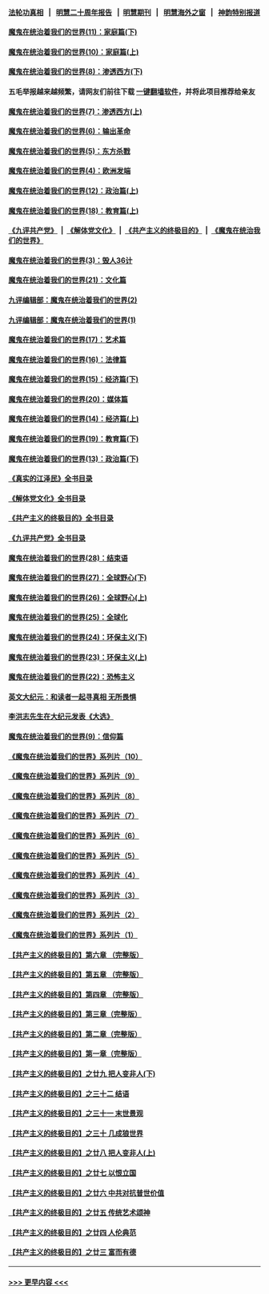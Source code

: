 #### [法轮功真相](https://github.com/gfw-breaker/truth/blob/master/README.md?t=0) &nbsp;&nbsp;|&nbsp;&nbsp; [明慧二十周年报告](https://github.com/gfw-breaker/mh-reports/blob/master/README.md?t=0) &nbsp;&nbsp;|&nbsp;&nbsp;[明慧期刊](https://github.com/gfw-breaker/mh-qikan) &nbsp;&nbsp;|&nbsp;&nbsp; [明慧海外之窗](https://github.com/gfw-breaker/mh-news/blob/master/README.md?t=0) &nbsp;&nbsp;|&nbsp;&nbsp; [神韵特别报道](https://github.com/gfw-breaker/mh-news/blob/master/shenyun.md?t=0)
#### [魔鬼在统治着我们的世界(11)：家庭篇(下)](../pages/nsc422/n10440961.md?t=12090401) 
#### [魔鬼在统治着我们的世界(10)：家庭篇(上)](../pages/nsc422/n10435448.md?t=12090401) 
#### [魔鬼在统治着我们的世界(8)：渗透西方(下)](../pages/nsc422/n10429603.md?t=12090401) 
#### 五毛举报越来越频繁，请网友们前往下载 [一键翻墙软件](https://github.com/gfw-breaker/ssr-accounts)，并将此项目推荐给亲友
#### [魔鬼在统治着我们的世界(7)：渗透西方(上)](../pages/nsc422/n10426013.md?t=12090401) 
#### [魔鬼在统治着我们的世界(6)：输出革命](../pages/nsc422/n10421536.md?t=12090401) 
#### [魔鬼在统治着我们的世界(5)：东方杀戮](../pages/nsc422/n10417707.md?t=12090401) 
#### [魔鬼在统治着我们的世界(4)：欧洲发端](../pages/nsc422/n10414890.md?t=12090401) 
#### [魔鬼在统治着我们的世界(12)：政治篇(上)](../pages/nsc422/n10444576.md?t=12090401) 
#### [魔鬼在统治着我们的世界(18)：教育篇(上)](../pages/nsc422/n10526970.md?t=12090401) 
#### [《九评共产党》](https://github.com/begood0513/9ping.md/blob/master/README.md) &nbsp;|&nbsp; [《解体党文化》](../../../../jtdwh.md/blob/master/README.md)  &nbsp;|&nbsp; [《共产主义的终极目的》](../../../../gczydzjmd.md/blob/master/README.md) &nbsp;|&nbsp; [《魔鬼在统治我们的世界》](../../../../mgztzwmdsj.md/blob/master/README.md) 
#### [魔鬼在统治着我们的世界(3)：毁人36计](../pages/nsc422/n10411583.md?t=12090401) 
#### [魔鬼在统治着我们的世界(21)：文化篇](../pages/nsc422/n10597706.md?t=12090401) 
#### [九评编辑部：魔鬼在统治着我们的世界(2)](../pages/nsc422/n10410036.md?t=12090401) 
#### [九评编辑部：魔鬼在统治着我们的世界(1)](../pages/nsc422/n10406825.md?t=12090401) 
#### [魔鬼在统治着我们的世界(17)：艺术篇](../pages/nsc422/n10499093.md?t=12090401) 
#### [魔鬼在统治着我们的世界(16)：法律篇](../pages/nsc422/n10485969.md?t=12090401) 
#### [魔鬼在统治着我们的世界(15)：经济篇(下)](../pages/nsc422/n10469975.md?t=12090401) 
#### [魔鬼在统治着我们的世界(20)：媒体篇](../pages/nsc422/n10586579.md?t=12090401) 
#### [魔鬼在统治着我们的世界(14)：经济篇(上)](../pages/nsc422/n10457370.md?t=12090401) 
#### [魔鬼在统治着我们的世界(19)：教育篇(下)](../pages/nsc422/n10564808.md?t=12090401) 
#### [魔鬼在统治着我们的世界(13)：政治篇(下)](../pages/nsc422/n10448270.md?t=12090401) 
#### [《真实的江泽民》全书目录](../pages/nsc422/n13721399.md?t=12090401) 
#### [《解体党文化》全书目录](../pages/nsc422/n13721157.md?t=12090401) 
#### [《共产主义的终极目的》全书目录](../pages/nsc422/n13721048.md?t=12090401) 
#### [《九评共产党》全书目录](../pages/nsc422/n13708085.md?t=12090401) 
#### [魔鬼在统治着我们的世界(28)：结束语](../pages/nsc422/n10936246.md?t=12090401) 
#### [魔鬼在统治着我们的世界(27)：全球野心(下)](../pages/nsc422/n10928319.md?t=12090401) 
#### [魔鬼在统治着我们的世界(26)：全球野心(上)](../pages/nsc422/n10900318.md?t=12090401) 
#### [魔鬼在统治着我们的世界(25)：全球化](../pages/nsc422/n10788205.md?t=12090401) 
#### [魔鬼在统治着我们的世界(24)：环保主义(下)](../pages/nsc422/n10695307.md?t=12090401) 
#### [魔鬼在统治着我们的世界(23)：环保主义(上)](../pages/nsc422/n10688613.md?t=12090401) 
#### [魔鬼在统治着我们的世界(22)：恐怖主义](../pages/nsc422/n10614727.md?t=12090401) 
#### [英文大纪元：和读者一起寻真相 无所畏惧](../pages/nsc422/n12542027.md?t=12090401) 
#### [李洪志先生在大纪元发表《大选》](../pages/nsc422/n12534746.md?t=12090401) 
#### [魔鬼在统治着我们的世界(9)：信仰篇](../pages/nsc422/n10432159.md?t=12090401) 
#### [《魔鬼在统治着我们的世界》系列片（10）](../pages/nsc422/n12292670.md?t=12090401) 
#### [《魔鬼在统治着我们的世界》系列片（9）](../pages/nsc422/n12290859.md?t=12090401) 
#### [《魔鬼在统治着我们的世界》系列片（8）](../pages/nsc422/n12287445.md?t=12090401) 
#### [《魔鬼在统治着我们的世界》系列片（7）](../pages/nsc422/n12283425.md?t=12090401) 
#### [《魔鬼在统治着我们的世界》系列片（6）](../pages/nsc422/n12282314.md?t=12090401) 
#### [《魔鬼在统治着我们的世界》系列片（5）](../pages/nsc422/n12281419.md?t=12090401) 
#### [《魔鬼在统治着我们的世界》系列片（4）](../pages/nsc422/n12274024.md?t=12090401) 
#### [《魔鬼在统治着我们的世界》系列片（3）](../pages/nsc422/n12271322.md?t=12090401) 
#### [《魔鬼在统治着我们的世界》系列片（2）](../pages/nsc422/n12269049.md?t=12090401) 
#### [《魔鬼在统治着我们的世界》系列片（1）](../pages/nsc422/n12267575.md?t=12090401) 
#### [【共产主义的终极目的】第六章 （完整版）](../pages/nsc422/n11428913.md?t=12090401) 
#### [【共产主义的终极目的】第五章 （完整版）](../pages/nsc422/n11428912.md?t=12090401) 
#### [【共产主义的终极目的】第四章 （完整版）](../pages/nsc422/n11428907.md?t=12090401) 
#### [【共产主义的终极目的】第三章（完整版）](../pages/nsc422/n11428848.md?t=12090401) 
#### [【共产主义的终极目的】第二章（完整版）](../pages/nsc422/n11428831.md?t=12090401) 
#### [【共产主义的终极目的】第一章（完整版）](../pages/nsc422/n11417651.md?t=12090401) 
#### [【共产主义的终极目的】之廿九 把人变非人(下)](../pages/nsc422/n11344140.md?t=12090401) 
#### [【共产主义的终极目的】之三十二 结语](../pages/nsc422/n11360535.md?t=12090401) 
#### [【共产主义的终极目的】之三十一 末世景观](../pages/nsc422/n11351129.md?t=12090401) 
#### [【共产主义的终极目的】之三十 几成狼世界](../pages/nsc422/n11348280.md?t=12090401) 
#### [【共产主义的终极目的】之廿八 把人变非人(上)](../pages/nsc422/n11340492.md?t=12090401) 
#### [【共产主义的终极目的】之廿七 以恨立国](../pages/nsc422/n11336944.md?t=12090401) 
#### [【共产主义的终极目的】之廿六 中共对抗普世价值](../pages/nsc422/n11324785.md?t=12090401) 
#### [【共产主义的终极目的】之廿五 传统艺术颂神](../pages/nsc422/n11296396.md?t=12090401) 
#### [【共产主义的终极目的】之廿四 人伦典范](../pages/nsc422/n11296397.md?t=12090401) 
#### [【共产主义的终极目的】之廿三 富而有德](../pages/nsc422/n11283598.md?t=12090401) 

----
#### [ >>> 更早内容 <<< ](../indexes/nsc422-earlier.md)

